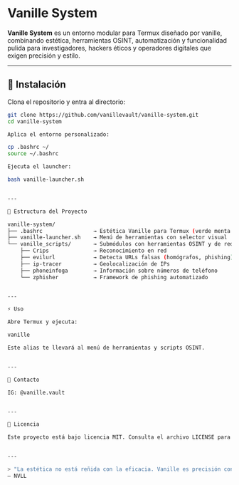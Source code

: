 # Vanille System

**Vanille System** es un entorno modular para Termux diseñado por vanille, combinando estética, herramientas OSINT, automatización y funcionalidad pulida para investigadores, hackers éticos y operadores digitales que exigen precisión y estilo.

---

## 🔧 Instalación

Clona el repositorio y entra al directorio:

```bash
git clone https://github.com/vanillevault/vanille-system.git
cd vanille-system

Aplica el entorno personalizado:

cp .bashrc ~/
source ~/.bashrc

Ejecuta el launcher:

bash vanille-launcher.sh


---

📁 Estructura del Proyecto

vanille-system/
├── .bashrc                → Estética Vanille para Termux (verde menta + negro, alias y entorno OSINT)
├── vanille-launcher.sh    → Menú de herramientas con selector visual
└── vanille_scripts/       → Submódulos con herramientas OSINT y de red
    ├── Crips              → Reconocimiento en red
    ├── evilurl            → Detecta URLs falsas (homógrafos, phishing)
    ├── ip-tracer          → Geolocalización de IPs
    ├── phoneinfoga        → Información sobre números de teléfono
    └── zphisher           → Framework de phishing automatizado


---

⚡ Uso

Abre Termux y ejecuta:

vanille

Este alias te llevará al menú de herramientas y scripts OSINT.


---

📡 Contacto

IG: @vanille.vault


---

📜 Licencia

Este proyecto está bajo licencia MIT. Consulta el archivo LICENSE para más detalles.


---

> "La estética no está reñida con la eficacia. Vanille es precisión con clase."
— NVLL


